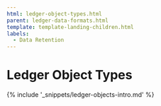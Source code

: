 ```yaml
---
html: ledger-object-types.html
parent: ledger-data-formats.html
template: template-landing-children.html
labels:
  - Data Retention
---
```

# Ledger Object Types

{% include '_snippets/ledger-objects-intro.md' %}
